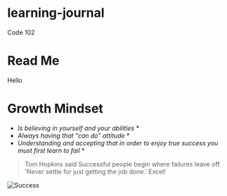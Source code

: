 # learning-journal
Code 102
# Read Me  
Hello 
# Growth Mindset 
* _Is believing in yourself and your abilities_ *  
* _Always having that "can do" attitude_ *
* _Understanding and accepting that in order to enjoy true success you must first learn to fail_ *  

 > Tom Hopkins said Successful people begin where failures leave off. 'Never settle for just getting the job done.' Excel! 
 
![Success](https://www.gilroygannon.com/wp-content/uploads/2016/02/success.jpg)
